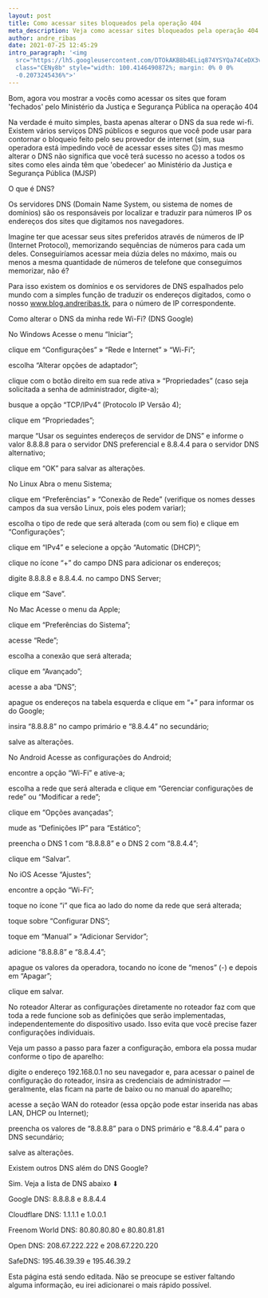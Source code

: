 ```yaml
---
layout: post
title: Como acessar sites bloqueados pela operação 404
meta_description: Veja como acessar sites bloqueados pela operação 404
author: andre_ribas
date: 2021-07-25 12:45:29
intro_paragraph: '<img
  src="https://lh5.googleusercontent.com/DTOkAKB8b4ELiq874YSYQa74CeDX3vWU7yAVy…NIUjXGkz_M8jkMqEbKmOnu8gLRDOk0uhc9R3PsI-u6bTT36mUCOODGcjuOh9fs_zx8PQ=w1280"
  class="CENy8b" style="width: 100.4146490872%; margin: 0% 0 0%
  -0.2073245436%">'
---
```

Bom, agora vou mostrar a vocês como acessar os sites que foram 'fechados' pelo Ministério da Justiça e Segurança Pública na operação 404



Na verdade é muito simples, basta apenas alterar o DNS da sua rede wi-fi. Existem vários serviços DNS públicos e seguros que você pode usar para contornar o bloqueio feito pelo seu provedor de internet (sim, sua operadora está impedindo você de acessar esses sites 😐) mas mesmo alterar o DNS não significa que você terá sucesso no acesso a todos os sites como eles ainda têm que 'obedecer' ao Ministério da Justiça e Segurança Pública (MJSP)

O que é DNS? 

Os servidores DNS (Domain Name System, ou sistema de nomes de domínios) são os responsáveis por localizar e traduzir para números IP os endereços dos sites que digitamos nos navegadores.



Imagine ter que acessar seus sites preferidos através de números de IP (Internet Protocol), memorizando sequências de números para cada um deles. Conseguiríamos acessar meia dúzia deles no máximo, mais ou menos a mesma quantidade de números de telefone que conseguimos memorizar, não é?



Para isso existem os domínios e os servidores de DNS espalhados pelo mundo com a simples função de traduzir os endereços digitados, como o nosso www.blog.andreribas.tk, para o número de IP correspondente.



Como alterar o DNS da minha rede Wi-Fi? (DNS Google)

No Windows
Acesse o menu “Iniciar”;

clique em “Configurações” » “Rede e Internet” » “Wi-Fi”;

escolha “Alterar opções de adaptador”;

clique com o botão direito em sua rede ativa » “Propriedades” (caso seja solicitada a senha de administrador, digite-a);

busque a opção “TCP/IPv4” (Protocolo IP Versão 4);

clique em “Propriedades”;

marque “Usar os seguintes endereços de servidor de DNS” e informe o valor 8.8.8.8 para o servidor DNS preferencial e 8.8.4.4 para o servidor DNS alternativo;

clique em “OK” para salvar as alterações.





No Linux
Abra o menu Sistema;

clique em “Preferências” » “Conexão de Rede” (verifique os nomes desses campos da sua versão Linux, pois eles podem variar);

escolha o tipo de rede que será alterada (com ou sem fio) e clique em “Configurações”;

clique em “IPv4” e selecione a opção “Automatic (DHCP)”;

clique no ícone “+” do campo DNS para adicionar os endereços;

digite 8.8.8.8 e 8.8.4.4. no campo DNS Server;

clique em “Save”.



No Mac
Acesse o menu da Apple;

clique em “Preferências do Sistema”;

acesse “Rede”;

escolha a conexão que será alterada;

clique em “Avançado”;

acesse a aba “DNS”;



apague os endereços na tabela esquerda e clique em “+” para informar os do Google;

insira “8.8.8.8” no campo primário e “8.8.4.4” no secundário;

salve as alterações.



No Android
Acesse as configurações do Android;

encontre a opção “Wi-Fi” e ative-a;





escolha a rede que será alterada e clique em “Gerenciar configurações de rede” ou “Modificar a rede”;

clique em “Opções avançadas”;





mude as “Definições IP” para “Estático”;

preencha o DNS 1 com “8.8.8.8” e o DNS 2 com “8.8.4.4”;

clique em “Salvar”.



No iOS
Acesse “Ajustes”;

encontre a opção “Wi-Fi”;



toque no ícone “i” que fica ao lado do nome da rede que será alterada;

toque sobre “Configurar DNS”;





toque em “Manual” » “Adicionar Servidor”;

adicione “8.8.8.8” e “8.8.4.4”;



apague os valores da operadora, tocando no ícone de “menos” (-) e depois em “Apagar”;

clique em salvar.



No roteador
Alterar as configurações diretamente no roteador faz com que toda a rede funcione sob as definições que serão implementadas, independentemente do dispositivo usado. Isso evita que você precise fazer configurações individuais.

Veja um passo a passo para fazer a configuração, embora ela possa mudar conforme o tipo de aparelho:

digite o endereço 192.168.0.1 no seu navegador e, para acessar o painel de configuração do roteador, insira as credenciais de administrador — geralmente, elas ficam na parte de baixo ou no manual do aparelho;



acesse a seção WAN do roteador (essa opção pode estar inserida nas abas LAN, DHCP ou Internet);



preencha os valores de “8.8.8.8” para o DNS primário e “8.8.4.4” para o DNS secundário;

salve as alterações.





Existem outros DNS além do DNS Google?

Sim. Veja a lista de DNS abaixo ⬇

Google DNS: 8.8.8.8 e 8.8.4.4

Cloudflare DNS: 1.1.1.1 e 1.0.0.1

Freenom World DNS: 80.80.80.80 e 80.80.81.81

Open DNS: 208.67.222.222 e 208.67.220.220

SafeDNS: 195.46.39.39 e 195.46.39.2

Esta página está sendo editada. Não se preocupe se estiver faltando alguma informação, eu irei adicionarei o mais rápido possível.